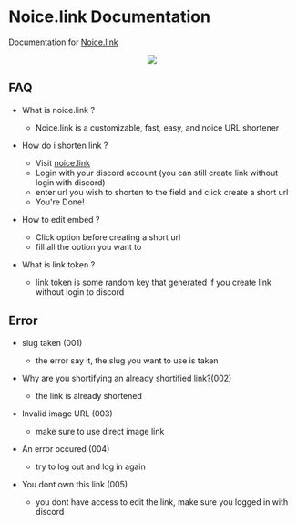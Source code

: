 # Noice.link Documentation
Documentation for [Noice.link](htpps://noice.link)

<div align="center">
    <img src="https://camo.githubusercontent.com/ee534c22ee3c952fff9eafe016645be9a611a74afcf41c017636244370c8d300/68747470733a2f2f63646e2e646973636f72646170702e636f6d2f69636f6e732f3832303138333931363632363833373530352f65393666346636333830623461363330663130346435323766373163313533392e706e673f73697a653d313238">
</div>

## FAQ
- What is noice.link ? 
  - Noice.link is a customizable, fast, easy, and noice URL shortener 

- How do i shorten link ? 
  - Visit <a href="https://noice.link">noice.link</a> 
  - Login with your discord account (you can still create link without login with discord) 
  - enter url you wish to shorten to the field and click create a short url 
  - You're Done! 

- How to edit embed ? 
  - Click option before creating a short url 
  - fill all the option you want to 

- What is link token ? 
  - link token is some random key that generated if you create link without login to discord

## Error
- slug taken (001)
  - the error say it, the slug you want to use is taken
  
- Why are you shortifying an already shortified link?(002)
  - the link is already shortened

- Invalid image URL (003)
  - make sure to use direct image link

- An error occured (004)
  - try to log out and log in again

- You dont own this link (005) 
   - you dont have access to edit the link, make sure you logged in with discord